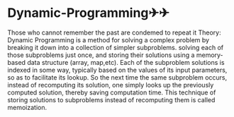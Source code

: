 # Dynamic-Programming✈✈
Those who cannot remember the past are condemed to repeat it
Theory:
Dynamic Programming is a method for solving a complex problem by breaking it down into a collection of simpler subproblems.
solving each of those subproblems just once, and storing their solutions using a memory-based data structure (array, map,etc).
Each of the subproblem solutions is indexed in some way, typically based on the values of its input parameters, so as to facilitate its lookup. 
So the next time the same subproblem occurs, instead of recomputing its solution, one simply looks up the previously computed solution, thereby saving computation time. 
This technique of storing solutions to subproblems instead of recomputing them is called memoization.
